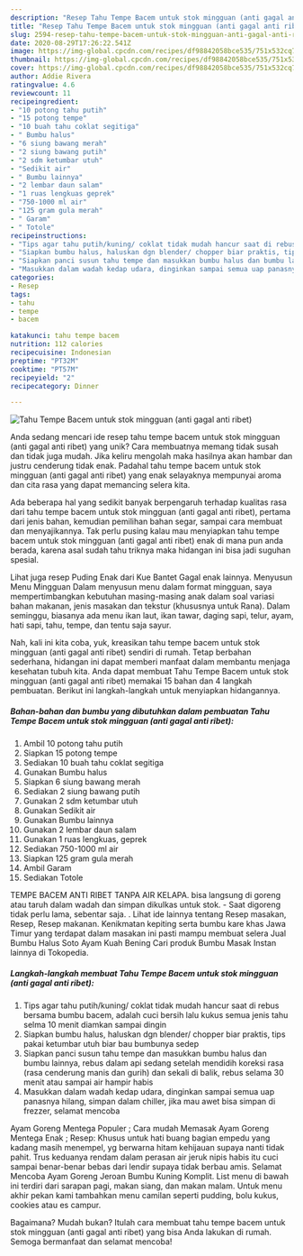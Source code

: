 ```yaml
---
description: "Resep Tahu Tempe Bacem untuk stok mingguan (anti gagal anti ribet) Anti Gagal"
title: "Resep Tahu Tempe Bacem untuk stok mingguan (anti gagal anti ribet) Anti Gagal"
slug: 2594-resep-tahu-tempe-bacem-untuk-stok-mingguan-anti-gagal-anti-ribet-anti-gagal
date: 2020-08-29T17:26:22.541Z
image: https://img-global.cpcdn.com/recipes/df98842058bce535/751x532cq70/tahu-tempe-bacem-untuk-stok-mingguan-anti-gagal-anti-ribet-foto-resep-utama.jpg
thumbnail: https://img-global.cpcdn.com/recipes/df98842058bce535/751x532cq70/tahu-tempe-bacem-untuk-stok-mingguan-anti-gagal-anti-ribet-foto-resep-utama.jpg
cover: https://img-global.cpcdn.com/recipes/df98842058bce535/751x532cq70/tahu-tempe-bacem-untuk-stok-mingguan-anti-gagal-anti-ribet-foto-resep-utama.jpg
author: Addie Rivera
ratingvalue: 4.6
reviewcount: 11
recipeingredient:
- "10 potong tahu putih"
- "15 potong tempe"
- "10 buah tahu coklat segitiga"
- " Bumbu halus"
- "6 siung bawang merah"
- "2 siung bawang putih"
- "2 sdm ketumbar utuh"
- "Sedikit air"
- " Bumbu lainnya"
- "2 lembar daun salam"
- "1 ruas lengkuas geprek"
- "750-1000 ml air"
- "125 gram gula merah"
- " Garam"
- " Totole"
recipeinstructions:
- "Tips agar tahu putih/kuning/ coklat tidak mudah hancur saat di rebus bersama bumbu bacem, adalah cuci bersih lalu kukus semua jenis tahu selma 10 menit diamkan sampai dingin"
- "Siapkan bumbu halus, haluskan dgn blender/ chopper biar praktis, tips pakai ketumbar utuh biar bau bumbunya sedep"
- "Siapkan panci susun tahu tempe dan masukkan bumbu halus dan bumbu lainnya, rebus dalam api sedang setelah mendidih koreksi rasa (rasa cenderung manis dan gurih) dan sekali di balik, rebus selama 30 menit atau sampai air hampir habis"
- "Masukkan dalam wadah kedap udara, dinginkan sampai semua uap panasnya hilang, simpan dalam chiller, jika mau awet bisa simpan di frezzer, selamat mencoba"
categories:
- Resep
tags:
- tahu
- tempe
- bacem

katakunci: tahu tempe bacem 
nutrition: 112 calories
recipecuisine: Indonesian
preptime: "PT32M"
cooktime: "PT57M"
recipeyield: "2"
recipecategory: Dinner

---
```



![Tahu Tempe Bacem untuk stok mingguan (anti gagal anti ribet)](https://img-global.cpcdn.com/recipes/df98842058bce535/751x532cq70/tahu-tempe-bacem-untuk-stok-mingguan-anti-gagal-anti-ribet-foto-resep-utama.jpg)

Anda sedang mencari ide resep tahu tempe bacem untuk stok mingguan (anti gagal anti ribet) yang unik? Cara membuatnya memang tidak susah dan tidak juga mudah. Jika keliru mengolah maka hasilnya akan hambar dan justru cenderung tidak enak. Padahal tahu tempe bacem untuk stok mingguan (anti gagal anti ribet) yang enak selayaknya mempunyai aroma dan cita rasa yang dapat memancing selera kita.

Ada beberapa hal yang sedikit banyak berpengaruh terhadap kualitas rasa dari tahu tempe bacem untuk stok mingguan (anti gagal anti ribet), pertama dari jenis bahan, kemudian pemilihan bahan segar, sampai cara membuat dan menyajikannya. Tak perlu pusing kalau mau menyiapkan tahu tempe bacem untuk stok mingguan (anti gagal anti ribet) enak di mana pun anda berada, karena asal sudah tahu triknya maka hidangan ini bisa jadi suguhan spesial.

Lihat juga resep Puding Enak dari Kue Bantet Gagal enak lainnya. Menyusun Menu Mingguan Dalam menyusun menu dalam format mingguan, saya mempertimbangkan kebutuhan masing-masing anak dalam soal variasi bahan makanan, jenis masakan dan tekstur (khususnya untuk Rana). Dalam seminggu, biasanya ada menu ikan laut, ikan tawar, daging sapi, telur, ayam, hati sapi, tahu, tempe, dan tentu saja sayur.


Nah, kali ini kita coba, yuk, kreasikan tahu tempe bacem untuk stok mingguan (anti gagal anti ribet) sendiri di rumah. Tetap berbahan sederhana, hidangan ini dapat memberi manfaat dalam membantu menjaga kesehatan tubuh kita. Anda dapat membuat Tahu Tempe Bacem untuk stok mingguan (anti gagal anti ribet) memakai 15 bahan dan 4 langkah pembuatan. Berikut ini langkah-langkah untuk menyiapkan hidangannya.

<!--inarticleads1-->

##### Bahan-bahan dan bumbu yang dibutuhkan dalam pembuatan Tahu Tempe Bacem untuk stok mingguan (anti gagal anti ribet):

1. Ambil 10 potong tahu putih
1. Siapkan 15 potong tempe
1. Sediakan 10 buah tahu coklat segitiga
1. Gunakan  Bumbu halus
1. Siapkan 6 siung bawang merah
1. Sediakan 2 siung bawang putih
1. Gunakan 2 sdm ketumbar utuh
1. Gunakan Sedikit air
1. Gunakan  Bumbu lainnya
1. Gunakan 2 lembar daun salam
1. Gunakan 1 ruas lengkuas, geprek
1. Sediakan 750-1000 ml air
1. Siapkan 125 gram gula merah
1. Ambil  Garam
1. Sediakan  Totole


TEMPE BACEM ANTI RIBET TANPA AIR KELAPA. bisa langsung di goreng atau taruh dalam wadah dan simpan dikulkas untuk stok. - Saat digoreng tidak perlu lama, sebentar saja. . Lihat ide lainnya tentang Resep masakan, Resep, Resep makanan. Kenikmatan kepiting serta bumbu kare khas Jawa Timur yang terdapat dalam masakan ini pasti mampu membuat selera Jual Bumbu Halus Soto Ayam Kuah Bening Cari produk Bumbu Masak Instan lainnya di Tokopedia. 

<!--inarticleads2-->

##### Langkah-langkah membuat Tahu Tempe Bacem untuk stok mingguan (anti gagal anti ribet):

1. Tips agar tahu putih/kuning/ coklat tidak mudah hancur saat di rebus bersama bumbu bacem, adalah cuci bersih lalu kukus semua jenis tahu selma 10 menit diamkan sampai dingin
1. Siapkan bumbu halus, haluskan dgn blender/ chopper biar praktis, tips pakai ketumbar utuh biar bau bumbunya sedep
1. Siapkan panci susun tahu tempe dan masukkan bumbu halus dan bumbu lainnya, rebus dalam api sedang setelah mendidih koreksi rasa (rasa cenderung manis dan gurih) dan sekali di balik, rebus selama 30 menit atau sampai air hampir habis
1. Masukkan dalam wadah kedap udara, dinginkan sampai semua uap panasnya hilang, simpan dalam chiller, jika mau awet bisa simpan di frezzer, selamat mencoba


Ayam Goreng Mentega Populer ; Cara mudah Memasak Ayam Goreng Mentega Enak ; Resep: Khusus untuk hati buang bagian empedu yang kadang masih menempel, yg berwarna hitam kehijauan supaya nanti tidak pahit. Trus keduanya rendam dalam perasan air jeruk nipis habis itu cuci sampai benar-benar bebas dari lendir supaya tidak berbau amis. Selamat Mencoba Ayam Goreng Jeroan Bumbu Kuning Komplit. List menu di bawah ini terdiri dari sarapan pagi, makan siang, dan makan malam. Untuk menu akhir pekan kami tambahkan menu camilan seperti pudding, bolu kukus, cookies atau es campur. 

Bagaimana? Mudah bukan? Itulah cara membuat tahu tempe bacem untuk stok mingguan (anti gagal anti ribet) yang bisa Anda lakukan di rumah. Semoga bermanfaat dan selamat mencoba!
